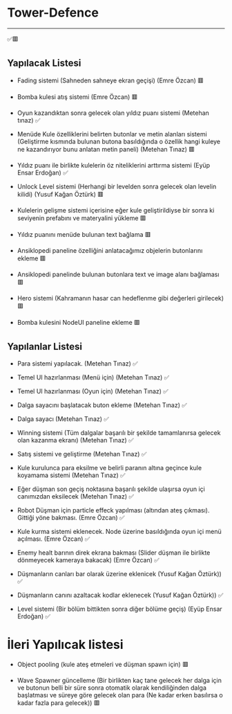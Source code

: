 # Tower-Defence

------

✅🟥

## Yapılacak Listesi

- Fading sistemi (Sahneden sahneye ekran geçişi) (Emre Özcan) 🟥

- Bomba kulesi atış sistemi (Emre Özcan) 🟥

- Oyun kazandıktan sonra gelecek olan yıldız puanı sistemi (Metehan tınaz) ✅

- Menüde Kule özelliklerini belirten butonlar ve metin alanları sistemi (Geliştirme kısmında bulunan butona basıldığında o özellik hangi kuleye ne kazandırıyor bunu anlatan metin paneli) (Metehan Tınaz) 🟥

- Yıldız puanı ile birlikte kulelerin öz niteliklerini arttırma sistemi (Eyüp Ensar Erdoğan) ✅

- Unlock Level sistemi (Herhangi bir levelden sonra gelecek olan levelin kilidi) (Yusuf Kağan Öztürk) 🟥

- Kulelerin gelişme sistemi içerisine eğer kule geliştirildiyse bir sonra ki seviyenin prefabını ve materyalini yükleme 🟥

- Yıldız puanını menüde bulunan text bağlama 🟥

- Ansiklopedi paneline özelliğini anlatacağımız objelerin butonlarını ekleme 🟥

- Ansiklopedi panelinde bulunan butonlara text ve image alanı bağlaması 🟥

- Hero sistemi (Kahramanın hasar can hedeflenme gibi değerleri girilecek) 🟥

- Bomba kulesini NodeUI paneline ekleme 🟥


## Yapılanlar Listesi
 - Para sistemi yapılacak. (Metehan Tınaz) ✅
   
 - Temel UI hazırlanması (Menü için) (Metehan Tınaz) ✅
 
 - Temel UI hazırlanması (Oyun için) (Metehan Tınaz) ✅
 
 - Dalga sayacını başlatacak buton ekleme (Metehan Tınaz) ✅
 
 - Dalga sayacı (Metehan Tınaz) ✅

 - Winning sistemi (Tüm dalgalar başarılı bir şekilde tamamlanırsa gelecek olan kazanma ekranı) (Metehan Tınaz) ✅

 - Satış sistemi ve geliştirme (Metehan Tınaz) ✅

 - Kule kurulunca para eksilme ve belirli paranın altına geçince kule koyamama sistemi (Metehan Tınaz) ✅
 
 - Eğer düşman son geçiş noktasına başarılı şekilde ulaşırsa oyun içi canımızdan eksilecek (Metehan Tınaz) ✅
 
 - Robot Düşman için particle effeck yapılması (altından ateş çıkması). Gittiği yöne bakması. (Emre Özcan) ✅

 - Kule kurma sistemi eklenecek. Node üzerine basıldığında oyun içi menü açılması. (Emre Özcan) ✅

 - Enemy healt barının direk ekrana bakması (Slider düşman ile birlikte dönmeyecek kameraya bakacak) (Emre Özcan) ✅
 
 - Düşmanların canları bar olarak üzerine eklenicek (Yusuf Kağan Öztürk)) ✅
 
 - Düşmanların canını azaltacak kodlar eklenecek (Yusuf Kağan Öztürk)) ✅
 
 - Level sistemi (Bir bölüm bittikten sonra diğer bölüme geçiş) (Eyüp Ensar Erdoğan) ✅
 
# İleri Yapılıcak listesi

 - Object pooling (kule ateş etmeleri ve düşman spawn için) 🟥

 - Wave Spawner güncelleme (Bir birlikten kaç tane gelecek her dalga için ve butonun belli bir süre sonra otomatik olarak kendiliğinden dalga başlatması ve süreye göre gelecek olan para (Ne kadar erken basılırsa o kadar fazla para gelecek)) 🟥
